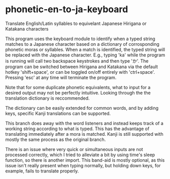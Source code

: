 # phonetic-en-to-ja-keyboard
Translate English/Latin syllables to equivelant Japanese Hirigana or Katakana characters


This program uses the keyboard module to identify when a typed string matches to a Japanese character based on a dictionary of corrosponding phonetic moras or syllables. When a match is identified, the typed string will be replaced with the Japanese character. E.g., typing 'ka' while the program is running will call two backspace keystrokes and then type 'か'. The program can be switched between Hirigana and Katakana via the default hotkey 'shift+space', or can be toggled on/off entirely with 'ctrl+space'. Pressing 'esc' at any time will terminate the program. 

Note that for some duplicate phonetic equivalents, what to input for a desired output may not be perfectly intuitive. Looking through the the translation dictionary is reccommended. 

The dictionary can be easily extended for common words, and by adding keys, specific Kanji translations can be supported.

This branch does away with the word listeners and instead keeps track of a working string according to what is typed. This has the advantage of translating immediately after a mora is matched. Kanji is still supported with mostly the same process as the original branch. 

There is an issue where very quick or simultaneous inputs are not processed correctly, which I tried to alleviate a bit by using time's sleep function, so there is another import. This band-aid is mostly optional, as this issue isn't really present when typing normally, but holding down keys, for example, fails to translate properly. 
